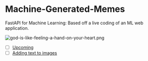 # Machine-Generated-Memes

FastAPI for Machine Learning: Based off a live coding of an ML web application.


![god-is-like-feeling-a-hand-on-your-heart.png](https://github.com/efwoods/Machine-Generated-Memes/blob/main/god-is-like-feeling-a-hand-on-your-heart.png)
- [ ] [Upcoming](https://towardsdatascience.com/how-to-make-memes-with-ai-in-python-986944bce5b4#9782)
- [ ] [Adding text to images](https://www.geeksforgeeks.org/adding-text-on-image-using-python-pil/)

